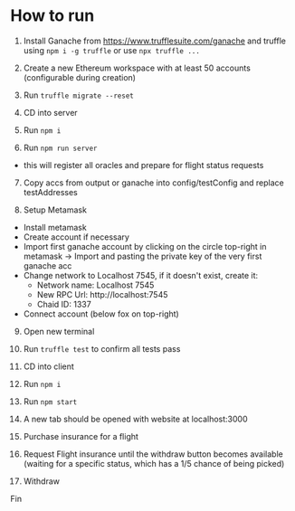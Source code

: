 # How to run

1. Install Ganache from https://www.trufflesuite.com/ganache and truffle using `npm i -g truffle` or use `npx truffle ...`

2. Create a new Ethereum workspace with at least 50 accounts (configurable during creation)

3. Run `truffle migrate --reset`

4. CD into server

5. Run `npm i`

6. Run `npm run server`
- this will register all oracles and prepare for flight status requests

7. Copy accs from output or ganache into config/testConfig and replace testAddresses

8. Setup Metamask
- Install metamask
- Create account if necessary
- Import first ganache account by clicking on the circle top-right in metamask -> Import and pasting the private key of the very first ganache acc
- Change network to Localhost 7545, if it doesn't exist, create it:
  - Network name: Localhost 7545
  - New RPC Url: http://localhost:7545
  - Chaid ID: 1337
- Connect account (below fox on top-right)

9.  Open new terminal

10.  Run `truffle test` to confirm all tests pass

11. CD into client

12. Run `npm i`

13. Run `npm start`

14. A new tab should be opened with website at localhost:3000

15. Purchase insurance for a flight

16. Request Flight insurance until the withdraw button becomes available (waiting for a specific status, which has a 1/5 chance of being picked)

17. Withdraw

Fin
